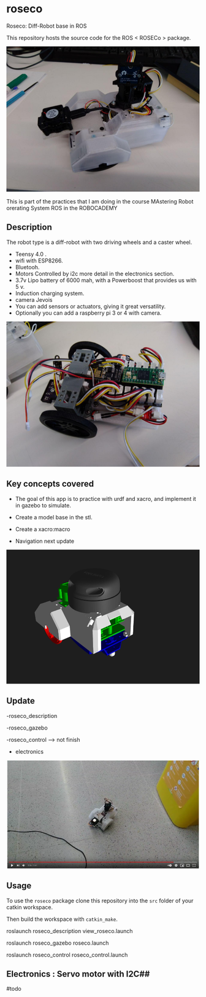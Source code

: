 # roseco
Roseco: Diff-Robot base in ROS

This repository hosts the source code for the ROS < ROSECo > package.

 ![image info](./pictures/roseco3.jpg)

This is part of the practices that I am doing in the course MAstering Robot orerating System ROS in the ROBOCADEMY

## Description ##

The robot type is a diff-robot with two driving wheels and a caster wheel. 

- Teensy 4.0 .
- wifi with ESP8266.
- Bluetooh.
- Motors Controlled by i2c more detail in the electronics section.
- 3.7v Lipo battery of 6000 mah, with a Powerboost that provides us with 5 v.
- Induction charging system.
- camera Jevois
- You can add sensors or actuators, giving it great versatility.
- Optionally you can add a raspberry pi 3 or 4 with camera.

![image info](./pictures/roseco2.jpg)




## Key concepts covered ##
- The goal of this app is to practice with urdf and xacro, and implement it in gazebo to simulate.

- Create a model base in the stl.

- Create a xacro:macro

- Navigation next update

![image info](./pictures/roseco_pre.png)

## Update ##

-roseco_description

-roseco_gazebo

-roseco_control --> not finish

- electronics


[![Watch the video](./pictures/video.png)](https://www.youtube.com/watch?v=kRHV5qrDao4)




## Usage ## 


To use the `roseco` package clone this repository into the `src` folder of your catkin workspace.

Then build the workspace with `catkin_make`.




   roslaunch roseco_description view_roseco.launch 

   roslaunch roseco_gazebo roseco.launch   

   roslaunch roseco_control roseco_control.launch 


 
## Electronics : Servo motor with I2C## 

#todo
